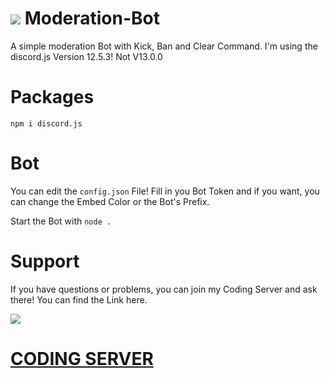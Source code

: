 # <img src="https://media.discordapp.net/attachments/871695511911014439/882904097328594944/encore-logo-schwarz.png"> Moderation-Bot
A simple moderation Bot with Kick, Ban and Clear Command.
I'm using the discord.js Version 12.5.3! Not V13.0.0

# Packages
`npm i discord.js`

# Bot
You can edit the `config.json` File!
Fill in you Bot Token and if you want, 
you can change the Embed Color or the Bot's Prefix.

Start the Bot with `node .`

# Support
If you have questions or problems, you can join my Coding Server and ask there!
You can find the Link here.

<img src="https://media.discordapp.net/attachments/871695511911014439/883773836171034704/banner-schwarz.png">

# [CODING SERVER](https://discord.gg/FQST2jn6D6)

